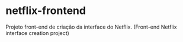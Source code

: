 # netflix-frontend
Projeto front-end de criação da interface do Netflix. (Front-end Netflix interface creation project)
